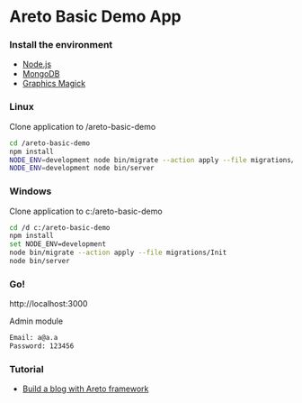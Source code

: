 # Areto Basic Demo App 

### Install the  environment
- [Node.js](https://nodejs.org)
- [MongoDB](https://www.mongodb.com)
- [Graphics Magick](http://www.graphicsmagick.org)

### Linux
Clone application to /areto-basic-demo
```sh
cd /areto-basic-demo
npm install
NODE_ENV=development node bin/migrate --action apply --file migrations/Init
NODE_ENV=development node bin/server
```

### Windows
Clone application to c:/areto-basic-demo
```sh
cd /d c:/areto-basic-demo
npm install
set NODE_ENV=development
node bin/migrate --action apply --file migrations/Init
node bin/server
```

### Go!
http://localhost:3000

Admin module
```sh
Email: a@a.a
Password: 123456
```   

### Tutorial
- [Build a blog with Areto framework](http://nervebit.com/areto/blog/)

